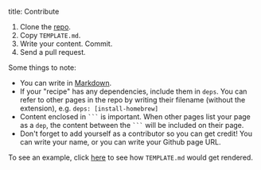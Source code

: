 title: Contribute

1. Clone the [repo][].
2. Copy `TEMPLATE.md`.
3. Write your content. Commit.
4. Send a pull request.

Some things to note:

* You can write in [Markdown][].
* If your "recipe" has any dependencies, include them in `deps`. You can refer to other pages in the repo by writing their filename (without the extension), e.g. `deps: [install-homebrew]`
* Content enclosed in ` ``` ` is important. When other pages list your page as a `dep`, the content between the ` ``` ` will be included on their page.
* Don't forget to add yourself as a contributor so you can get credit! You can write your name, or you can write your Github page URL. 

To see an example, click [here][example] to see how `TEMPLATE.md` would get rendered.

[Markdown]: http://daringfireball.net/projects/markdown/
[repo]: https://github.com/sloria/killtheyak-pages
[example]: http://localhost:5000/page-template/